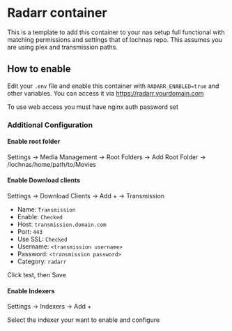 # Radarr container

This is a template to add this container to your nas setup full functional with matching permissions and settings that of lochnas repo. This assumes you are using plex and transmission paths.

## How to enable

Edit your `.env` file and enable this container with `RADARR_ENABLED=true` and other variables. You can access it via https://radarr.yourdomain.com

To use web access you must have nginx auth password set

### Additional Configuration

#### Enable root folder

Settings -> Media Management -> Root Folders -> Add Root Folder -> /lochnas/home/path/to/Movies

#### Enable Download clients

Settings -> Download Clients -> Add + -> Transmission

 - Name: `Transmission`
 - Enable: `Checked`
 - Host: `transmission.domain.com`
 - Port: `443`
 - Use SSL: `Checked`
 - Username: `<transmission username>`
 - Password: `<transmission password>`
 - Category: `radarr`

Click test, then Save

#### Enable Indexers

Settings -> Indexers -> Add +

Select the indexer your want to enable and configure